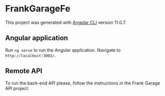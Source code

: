 # FrankGarageFe

This project was generated with [Angular CLI](https://github.com/angular/angular-cli) version 11.0.7.

## Angular application

Run `ng serve` to run the Angular application. Navigate to `http://localhost:3003/`.

## Remote API

To run the back-end API please, follow the instructions in the Frank Garage API project.

